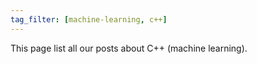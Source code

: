 ```yaml
---
tag_filter: [machine-learning, c++]
---
```


This page list all our posts about C++ (machine learning).
